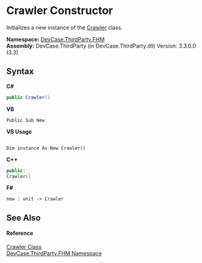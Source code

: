 # Crawler Constructor 
 

Initializes a new instance of the <a href="T_DevCase_ThirdParty_FHM_Crawler">Crawler</a> class.

**Namespace:**&nbsp;<a href="N_DevCase_ThirdParty_FHM">DevCase.ThirdParty.FHM</a><br />**Assembly:**&nbsp;DevCase.ThirdParty (in DevCase.ThirdParty.dll) Version: 3.3.0.0 (3.3)

## Syntax

**C#**<br />
``` C#
public Crawler()
```

**VB**<br />
``` VB
Public Sub New
```

**VB Usage**<br />
``` VB Usage

Dim instance As New Crawler()
```

**C++**<br />
``` C++
public:
Crawler()
```

**F#**<br />
``` F#
new : unit -> Crawler
```


## See Also


#### Reference
<a href="T_DevCase_ThirdParty_FHM_Crawler">Crawler Class</a><br /><a href="N_DevCase_ThirdParty_FHM">DevCase.ThirdParty.FHM Namespace</a><br />